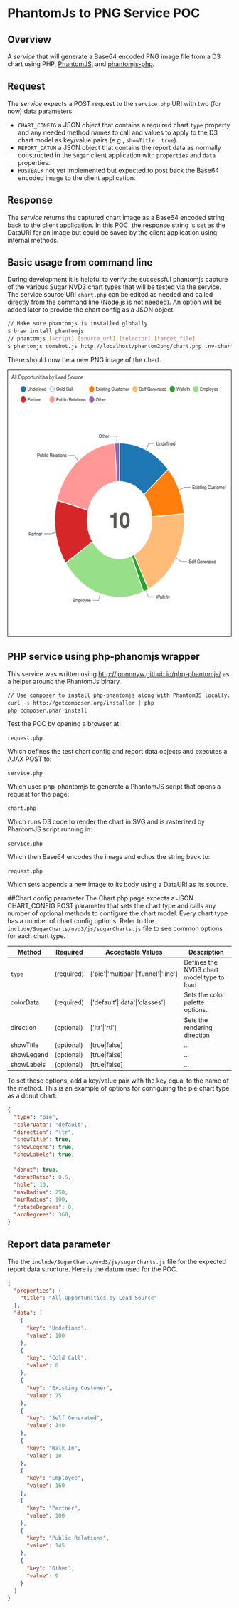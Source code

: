 # PhantomJs to PNG Service POC

## Overview
A *service* that will generate a Base64 encoded PNG image file from a D3 chart using PHP, [PhantomJS](|http://phantomjs.org/), and [phantomjs-php](http://jonnnnyw.github.io/php-phantomjs/).

## Request
The *service* expects a POST request to the `service.php` URI with two (for now) data parameters:
- `CHART_CONFIG` a JSON object that contains a required chart `type` property and any needed method names to call and values to apply to the D3 chart model as key/value pairs (e.g., `showTitle: true`).
- `REPORT_DATUM` a JSON object that contains the report data as normally constructed in the `Sugar` client application with `properties` and `data` properties.
- ~~`POSTBACK`~~ not yet implemented but expected to post back the Base64 encoded image to the client application.

## Response
The *service* returns the captured chart image as a Base64 encoded string back to the client application. In this POC, the response string is set as the DataURI for an image but could be saved by the client application using internal methods.

## Basic usage from command line
During development it is helpful to verify the successful phantomjs capture of the various Sugar NVD3 chart types that will be tested via the service. The service source URI `chart.php` can be edited as needed and called directly from the command line (Node.js is not needed). An option will be added later to provide the chart config as a JSON object.

```sh
// Make sure phantomjs is installed globally
$ brew install phantomjs
// phantomjs [script] [source_url] [selector] [target_file]
$ phantomjs domshot.js http://localhost/phantom2png/chart.php .nv-chart pie.png
```

There should now be a new PNG image of the chart.

<img src="pie.png" width="600" height="600">

## PHP service using php-phanomjs wrapper
This service was written using http://jonnnnyw.github.io/php-phantomjs/ as a helper around the PhantomJs binary.

```sh
// Use composer to install php-phantomjs along with PhantomJS locally.
curl -s http://getcomposer.org/installer | php
php composer.phar install
```
Test the POC by opening a browser at:

`request.php`

Which defines the test chart config and report data objects and executes a AJAX POST to:

`service.php`

Which uses php-phantomjs to generate a PhantomJS script that opens a request for the page:

`chart.php`

Which runs D3 code to render the chart in SVG and is rasterized by PhantomJS script running in:

`service.php`

Which then Base64 encodes the image and echos the string back to:

`request.php`

Which sets appends a new image to its body using a DataURI as its source.

##Chart config parameter
The Chart.php page expects a JSON CHART_CONFIG POST parameter that sets the chart type and calls any number of optional methods to configure the chart model. Every chart type has a number of chart config options. Refer to the `include/SugarCharts/nvd3/js/sugarCharts.js` file to see common options for each chart type.

| Method | Required | Acceptable Values | Description |
| ------ | -------- | ----------------- | ----------- |
|`type`| (required) | ['pie'\|'multibar'\|'funnel'\|'line'] | Defines the NVD3 chart model type to load |
| colorData | (required) | ['default'\|'data'\|'classes'] | Sets the color palette options.|
| direction | (optional) | ['ltr'\|'rtl'] | Sets the rendering direction |
| showTitle | (optional) | [true\|false] | ... |
| showLegend | (optional) | [true\|false] | ... |
| showLabels | (optional) | [true\|false] | ... |

To set these options, add a key/value pair with the key equal to the name of the method. This is an example of options for configuring the pie chart type as a donut chart.

```json
{
  "type": "pie",
  "colorData": "default",
  "direction": "ltr",
  "showTitle": true,
  "showLegend": true,
  "showLabels": true,

  "donut": true,
  "donutRatio": 0.5,
  "hole": 10,
  "maxRadius": 250,
  "minRadius": 100,
  "rotateDegrees": 0,
  "arcDegrees": 360,
}
```

## Report data parameter
The the `include/SugarCharts/nvd3/js/sugarCharts.js` file for the expected report data structure. Here is the datum used for the POC.

```json
{
  "properties": {
    "title": "All Opportunities by Lead Source"
  },
  "data": [
    {
      "key": "Undefined",
      "value": 100
    },
    {
      "key": "Cold Call",
      "value": 0
    },
    {
      "key": "Existing Customer",
      "value": 75
    },
    {
      "key": "Self Generated",
      "value": 140
    },
    {
      "key": "Walk In",
      "value": 10
    },
    {
      "key": "Employee",
      "value": 160
    },
    {
      "key": "Partner",
      "value": 100
    },
    {
      "key": "Public Relations",
      "value": 145
    },
    {
      "key": "Other",
      "value": 9
    }
  ]
}
```
